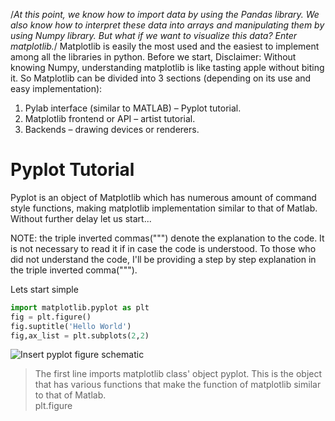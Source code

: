 /*At this point, we know how to import data by using the Pandas library. We also know how to interpret these data into arrays and manipulating them by using Numpy library. But what if we want to visualize this data? Enter matplotlib.*/
Matplotlib is easily the most used and the easiest to implement among all the libraries in python. Before we start, Disclaimer: Without knowing Numpy, understanding matplotlib is like tasting apple without biting it.
So Matplotlib can be divided into 3 sections (depending on its use and easy implementation):
1. Pylab interface (similar to MATLAB) – Pyplot tutorial.
2. Matplotlib frontend or API – artist tutorial.
3. Backends – drawing devices or renderers.

# Pyplot Tutorial

Pyplot is an object of Matplotlib which has numerous amount of command style functions, making matplotlib implementation similar to that of Matlab.
Without further delay let us start...

NOTE: the triple inverted commas(""") denote the explanation to the code. It is not necessary to read it if in case the code is understood. To those who did not understand the code, I'll be providing a step by step explanation in the triple inverted comma(""").

Lets start simple
```python
import matplotlib.pyplot as plt
fig = plt.figure()
fig.suptitle('Hello World')
fig,ax_list = plt.subplots(2,2)
```
![Insert pyplot figure schematic](https://i.stack.imgur.com/HZWkV.png)
> The first line imports matplotlib class' object pyplot. This is the object that has various functions that make the function of matplotlib similar to that of Matlab.  
> plt.figure 